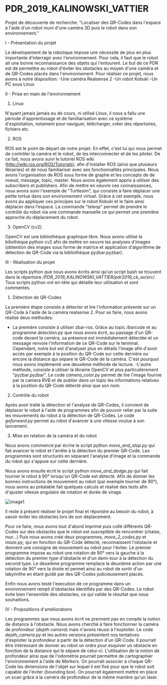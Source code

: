 # PDR_2019_KALINOWSKI_VATTIER

Projet de découverte de recherche: "Localiser des QR-Codes dans l'espace à l'aide d'un robot muni d'une caméra 3D puis le robot dans son environnement."

I - Présentation du projet

Le dévelopement de la robotique impose une nécessité de plus en plus importante d'interragir avec l'environnement. Pour cela, il faut que le robot ait une bonne reconnaissance des objets qui l'entourent.
Le but de ce PDR est de permettre au robot d'éviter les obstacles au moyen d'une caméra et de QR-Codes placés dans l'environnement.
Pour réaliser ce projet, nous avons à notre disposition:
-Une caméra Realsense 2
-Un robot Kobuki
-Un PC sous Linux
 
 

II - Prise en main de l'environnement

  1) Linux

N'ayant jamais jamais eu de cours, ni utilisé Linux, il nous a fallu une période d'apprentissage et de familiarisation avec ce système d'exploitation, notament pour naviguer, télécharger, créer des répertoires, fichiers etc.

  2) ROS

ROS est le point de départ de notre projet. En effet, c'est lui qui nous permet de contrôler la caméra et le robot, de les interconnecter et de les piloter.
De ce fait, nous avons suivi le tutoriel ROS wiki (http://wiki.ros.org/ROS/Tutorials), afin d'installer ROS (ainsi que plusieurs librairies) et de nous familiariser avec ses fonctionnalités principales. Nous avons l'organisation de ROS sous forme de graphe et les concepts de de noeud, message, topic, master. Nous avons également appris à utiliser des subscribers et publishers.
Afin de mettre en oeuvre ces connaissances, nous avons suivi l'exemple de "Turtlesim", qui consiste à faire déplacer une petite tortue dans son environnement virtuel. Grâce à cet exemple, nous avons pu appliquer ces principes sur le robot Kobuki et le faire ainsi déplacer dans l'espace. La commande "teleop" permet de prendre le contrôle du robot via une commande manuelle ce qui permet une première approche du déplacement du robot.

  3) OpenCV (cv2)
  
OpenCV est une bibliothèque graphique libre. Nous avons utilisé la biliothèque python cv2 afin de mettre en oeuvre les analyses d'images (obtention des images sous forme de matrice et application d'algorithme de détection de QR-Code via la bibliothèque pyzbar.pyzbar).
  
  

III - Réalisation du projet

Les scripts python que nous avons écrits ainsi qu'un script bash se trouvent dans le répertoire */PDR_2019_KALINOWSKI_VATTIER/pdr2019_ck_av/src/*. Tous scripts python ont en-tête qui détaille leur utilisation et sont commentés.

  1) Détection de QR-Codes
  
La première étape consiste à détecter et lire l'information présente sur un QR-Code à l'aide de la caméra realsense 2.
Pour se faire, nous avons réalisé deux méthodes:
 - La première consiste à utiliser zbar-ros. Grâce au topic */barcode* et au programme *detection.py* que nous avons écrit, au passage d'un QR-code devant la caméra, sa présence est immédiatement détectée et un message renvoie l'information de ce QR-Code sur le terminal. Cependant, notre but est d'analyser plus en détails l'image afin d'avoir accès par exemple à la position du QR-Code sur cette dernière ou encore la distance qui sépare le QR-Code de la caméra. C'est pourquoi nous avons implémenté une deuxième méthode de lecture.
 -L'autre méthode, consiste à utiliser la librairie OpenCV et plus particulièrement "pyzbar.pyzbar". Le code *camera_color.py* permet de lire l'image fournie par la camera RVB et de publier dans un topic les informations relatives à la position du QR-Code détecté ainsi que son nom.

  2) Contrôle du robot
  
Après avoir traité la détection et l'analyse de QR-Codes, il convient de déplacer le robot à l'aide de programmes afin de pouvoir relier par la suite les mouvements du robot à la détection de QR-Codes.
Le code *goforward.py* permet au robot d'avancer à une vitesse voulue à son lancement.

  3) Mise en relation de la caméra et du robot

Nous avons commencé par écrire le script python *move_and_stop.py* qui fait avancer le robot et l'arrête à la détection du premier QR-Code. Les programmes sont structurés en séparant l'analyse d'image et la commande du robot qui s'appuie sur cette dernière.

Nous avons ensuite écrit le script python *move_and_dodge.py* qui fait tourner le robot à 90° lorsqu'un QR-Code est détecté. Afin de donner les bonnes instructions de mouvement au robot (par exemple tourner de 90°), nous avons au préalable fait quelques calculs et réalisé des tests afin d'ajuster vitesse angulaire de rotation et durée de virage.

![image1](Assets/vitesse.jpg)

Il reste à présent réaliser le projet final et répondre au besoin du robot, à savoir éviter les obstacles lors de son déplacement.

Pour ce faire, nous avons tout d'abord imprimé puis collé différents QR-Codes sur des obstacles que le robot est susceptible de rencontrer (chaise, mur...)
Puis nous avons créé deux programmes, *move_2_codes.py* et *maze.py*, qui en fonction du QR-Code détecté, reconnaissent l'obstacle et donnent une consigne de mouvement au robot pour l'éviter. Le premier programme impose au robot une rotation de 90°  vers la gauche à la détection du premier type d'obstacle et d'un demi-tour à la détection du second type. Le deuxième programme remplace la deuxième action par une rotation de 90° vers la droite et permet ainsi au robot de sortir d'un labyrinthe en étant guidé par des QR-Codes judicieusement placés.

Enfin nous avons testé l'execution de ce programme dans un environnement rempli d'obstacles identifiés par des QR-Codes. Le robot évite bien l'ensemble des obstacles, ce qui valide le résultat que nous souhaitions.

IV - Propositions d'améliorations

Les programmes que nous avons écrit ne prennent pas en compte la notion de distance à l'obstacle. Nous avons cherché à faire fonctionner la caméra de profondeur (*depth camera*) mais n'avons réussi à l'exploiter. Le code *depth_camera.py* et les autres versions présentent nos tentatives d'exploiter la profondeur à partir de la détection d'un QR-Code.
Il pourrait être intéressant de donner au robot un ordre pour esquiver un obstacle en fonction de la distance qui le sépare de celui-ci.
L'utilisation de la notion de profondeur ainsi que de l'odométrie pourrait permettre de cartographier l'environnement à l'aide de *Markers*. On pourrait associer à chaque QR-Code les dimensions de l'objet sur lequel il est fixé pour que le robot soit capable de l'éviter (bounding box).
On pourrait également mettre en place un scan grâce à la caméra de profondeur de la même manière qu'un laser.
